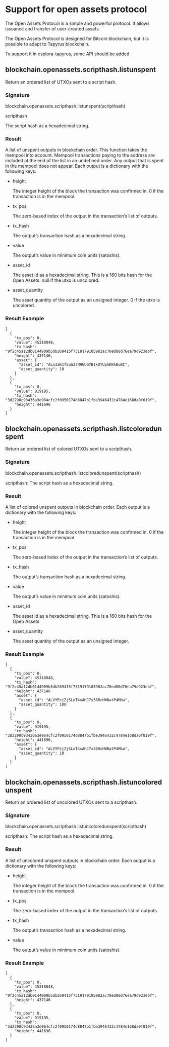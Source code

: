 # Support for open assets protocol

The Open Assets Protocol is a simple and powerful protocol. 
It allows issuance and transfer of user-created assets.

The Open Assets Protocol is designed for Bitcoin blockchain, but it is possible to adapt to Tapyrus blockchain.

To support it in esplora-tapyrus, some API should be added.

## blockchain.openassets.scripthash.listunspent

Return an ordered list of UTXOs sent to a script hash.

### Signature

blockchain.openassets.scripthash.listunspent(scripthash)

  scripthash

The script hash as a hexadecimal string.

### Result

A list of unspent outputs in blockchain order. This function takes the mempool into account. Mempool transactions paying to the address are included at the end of the list in an undefined order. Any output that is spent in the mempool does not appear. Each output is a dictionary with the following keys:

- height

    The integer height of the block the transaction was confirmed in. 0 if the transaction is in the mempool.

- tx_pos

    The zero-based index of the output in the transaction’s list of outputs.

- tx_hash

    The output’s transaction hash as a hexadecimal string.

- value

    The output’s value in minimum coin units (satoshis).

- asset_id

    The asset id as a hexadecimal string. This is a 160 bits hash for the Open Assets. null if the utxo is uncolored.

- asset_quantity

    The asset quantity of the output as an unsigned integer. 0 if the utxo is uncolored.


### Result Example

```
[
  {
    "tx_pos": 0,
    "value": 45318048,
    "tx_hash": "9f2c45a12db0144909b5db269415f7319179105982ac70ed80d76ea79d923ebf",
    "height": 437146,
    "asset": {
      "asset_id": "ALn3aK1fSuG27N96UGYB1kUYUpGKRhBuBC",
      "asset_quantity": 10
    }
  },
  {
    "tx_pos": 0,
    "value": 919195,
    "tx_hash": "3d2290c93436a3e964cfc2f0950174d8847b1fbe3946432c4784e168da0f019f",
    "height": 441696
  }
]
```

## blockchain.openassets.scripthash.listcoloredunspent

Return an ordered list of colored UTXOs sent to a scripthash.

### Signature
  blockchain.openassets.scripthash.listcoloredunspent(scripthash)

  scripthash: The script hash as a hexadecimal string.

### Result
  A list of colored unspent outputs in blockchain order.
  Each output is a dictionary with the following keys:

- height

  The integer height of the block the transaction was confirmed in. 0 if the transaction is in the mempool.

- tx_pos

  The zero-based index of the output in the transaction’s list of outputs.

- tx_hash

  The output’s transaction hash as a hexadecimal string.

- value

  The output’s value in minimum coin units (satoshis).

- asset_id

  The asset id as a hexadecimal string. This is a 160 bits hash for the Open Assets

- asset_quantity

  The asset quantity of the output as an unsigned integer.

### Result Example

```
[
  {
    "tx_pos": 0,
    "value": 45318048,
    "tx_hash": "9f2c45a12db0144909b5db269415f7319179105982ac70ed80d76ea79d923ebf",
    "height": 437146
    "asset": {
      "asset_id": "ALVYPzjZjSLoT4xAHJ7x38RcHWNatP4Mba",
      "asset_quantity": 100
    }
  },
  {
    "tx_pos": 0,
    "value": 919195,
    "tx_hash": "3d2290c93436a3e964cfc2f0950174d8847b1fbe3946432c4784e168da0f019f",
    "height": 441696,
    "asset": {
      "asset_id": "ALVYPzjZjSLoT4xAHJ7x38RcHWNatP4Mba",
      "asset_quantity": 10
    }
  }
]
```

## blockchain.openassets.scripthash.listuncoloredunspent

Return an ordered list of uncolored UTXOs sent to a scripthash.

### Signature
  blockchain.openassets.scripthash.listuncoloredunspent(scripthash)

  scripthash: The script hash as a hexadecimal string.

### Result
  A list of uncolored unspent outputs in blockchain order.
  Each output is a dictionary with the following keys:

- height

  The integer height of the block the transaction was confirmed in. 0 if the transaction is in the mempool.

- tx_pos

  The zero-based index of the output in the transaction’s list of outputs.

- tx_hash

  The output’s transaction hash as a hexadecimal string.

- value

  The output’s value in minimum coin units (satoshis).

### Result Example

```
[
  {
    "tx_pos": 0,
    "value": 45318048,
    "tx_hash": "9f2c45a12db0144909b5db269415f7319179105982ac70ed80d76ea79d923ebf",
    "height": 437146
  },
  {
    "tx_pos": 0,
    "value": 919195,
    "tx_hash": "3d2290c93436a3e964cfc2f0950174d8847b1fbe3946432c4784e168da0f019f",
    "height": 441696
  }
]
```
